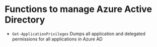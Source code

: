 # Functions to manage Azure Active Directory

- ```Get-ApplicationPrivileges``` Dumps all application and delegated permissions for all applications in Azure AD
